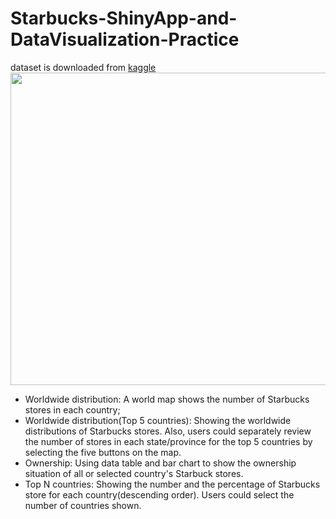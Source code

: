 # Starbucks-ShinyApp-and-DataVisualization-Practice
dataset is downloaded from [kaggle](https://www.kaggle.com/starbucks/store-locations)
<img src="https://github.com/Lanwei02/Starbucks-ShinyApp-and-DataVisualization-Practice/blob/master/ShinyApp_Demo.gif" width=700 height=500 />
* Worldwide distribution: A world map shows the number of Starbucks stores in each country;
* Worldwide distribution(Top 5 countries): Showing the worldwide distributions of Starbucks stores. Also, users could separately review the number of stores in each state/province for the top 5 countries by selecting the five buttons on the map.
* Ownership: Using data table and bar chart to show the ownership situation of all or selected country's Starbuck stores.
* Top N countries: Showing the number and the percentage of Starbucks store for each country(descending order). Users could select the number of countries shown.
